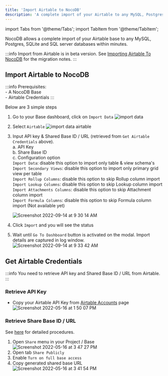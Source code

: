 ```yaml
---
title: 'Import Airtable to NocoDB'
description: 'A complete import of your Airtable to any MySQL, Postgres, SQLite and SQL server databases within minutes'
---
```


import Tabs from '@theme/Tabs';
import TabItem from '@theme/TabItem';


NocoDB allows a complete import of your Airtable base to any MySQL, Postgres, SQLite and SQL server databases within minutes.

:::info
Import from Airtable is in beta version. See [Importing Airtable To NocoDB](https://github.com/nocodb/nocodb/discussions/2122) for the migration notes.
:::

## Import Airtable to NocoDB

:::info
Prerequisites: <br/> - A NocoDB Base <br/> - Airtable Credentials
:::


Below are 3 simple steps

1. Go to your Base dashboard, click on `Import Data`
   ![import data](https://github.com/nocodb/nocodb/assets/86527202/e5ca7748-5918-4fec-a2f5-6ffa7ab753f8)
2. Select `Airtable`
   ![import data airtable](https://github.com/nocodb/nocodb/assets/86527202/c9f4aab6-4de3-4e24-808a-27d4f10104ce)
3. Input API key & Shared Base ID / URL (retrieved from `Get Airtable Credentials` above).  
    a. API Key  
    b. Share Base ID  
    c. Configuration option  
        `Import Data`: disable this option to import only table & view schema's  
        `Import Secondary Views`: disable this option to import only primary grid view per table  
        `Import Rollup Columns`: disable this option to skip Rollup column import  
        `Import Lookup Columns`: disable this option to skip Lookup column import  
        `Import Attachments Columns`: disable this option to skip Attachment column import  
        `Import Formula Columns`: disable this option to skip Formula column import (Not available yet)    
  
   ![Screenshot 2022-09-14 at 9 30 14 AM](https://user-images.githubusercontent.com/86527202/190057133-92807b16-4f2b-4c58-8bae-a2cfe677ee62.png)
4. Click `Import` and you will see the status
5. Wait until `Go To Dashboard` button is activated on the modal. Import details are captured in log window.
   ![Screenshot 2022-09-14 at 9 33 42 AM](https://user-images.githubusercontent.com/86527202/190057152-be9ec6cb-e414-465c-8967-d1ad40478ce1.png)


## Get Airtable Credentials

:::info
You need to retrieve API key and Shared Base ID / URL from Airtable.
:::

### Retrieve API Key
- Copy your Airtable API Key from [Airtable Accounts](https://airtable.com/account) page
  ![Screenshot 2022-05-16 at 1 50 07 PM](https://user-images.githubusercontent.com/86527202/168569905-48c16d6d-c44a-4337-be49-0ac3dc1f7b75.png)

### Retrieve Share Base ID / URL

See [here](https://support.airtable.com/hc/en-us/articles/205752117-Creating-a-base-share-link-or-a-view-share-link#basesharelink) for detailed procedures.

1. Open `Share` menu in your Project / Base
   ![Screenshot 2022-05-16 at 3 47 27 PM](https://user-images.githubusercontent.com/86527202/168572054-533b8c19-d76e-4add-b876-f1e0570ac33c.png)
2. Open tab `Share Publicly`
3. Enable `Turn on full base access`
4. Copy generated shared base URL
   ![Screenshot 2022-05-16 at 3 41 54 PM](https://user-images.githubusercontent.com/86527202/168572062-5dee065d-2394-426d-8f43-77ecc0c9b73f.png)


